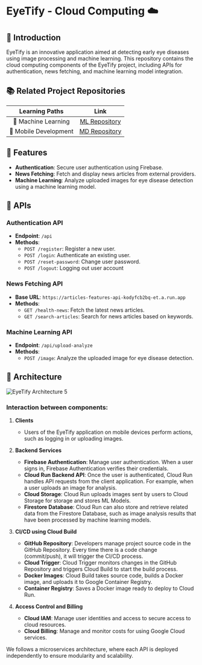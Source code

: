 # EyeTify - Cloud Computing ☁️

## 📑 Introduction

EyeTify is an innovative application aimed at detecting early eye diseases using image processing and machine learning. This repository contains the cloud computing components of the EyeTify project, including APIs for authentication, news fetching, and machine learning model integration.

## 📚 Related Project Repositories
|   Learning Paths      |                           Link                                  |
| :-------------------: | :-------------------------------------------------------:       |
| 🤖 Machine Learning   | [ML Repository](https://github.com/EyeTify/Machine-Learning)    |
| 📱 Mobile Development | [MD Repository](https://github.com/EyeTify/Mobile-Development) |

## 🔎 Features

- **Authentication**: Secure user authentication using Firebase.
- **News Fetching**: Fetch and display news articles from external providers.
- **Machine Learning**: Analyze uploaded images for eye disease detection using a machine learning model.

## 🔗 APIs

### Authentication API

- **Endpoint**: `/api`
- **Methods**:
  - `POST /register`: Register a new user.
  - `POST /login`: Authenticate an existing user.
  - `POST /reset-password`: Change user password.
  - `POST /logout`: Logging out user account

### News Fetching API

- **Base URL**: `https://articles-features-api-kodyfcb2bq-et.a.run.app`
- **Methods**:
  - `GET /health-news`: Fetch the latest news articles.
  - `GET /search-articles`: Search for news articles based on keywords.

### Machine Learning API

- **Endpoint**: `/api/upload-analyze`
- **Methods**:
  - `POST /image`: Analyze the uploaded image for eye disease detection.

## 🔧 Architecture

![EyeTify Architecture 5](https://github.com/EyeTify/Cloud-Computing/assets/154324482/07a0e7e7-997c-447d-946c-1d3938fa7c52)

### Interaction between components:

1. **Clients**
   - Users of the EyeTify application on mobile devices perform actions, such as logging in or uploading images.

2. **Backend Services**
   - **Firebase Authentication**: Manage user authentication. When a user signs in, Firebase Authentication verifies their credentials.
   - **Cloud Run Backend API**: Once the user is authenticated, Cloud Run handles API requests from the client application. For example, when a user uploads an image for analysis.
   - **Cloud Storage**: Cloud Run uploads images sent by users to Cloud Storage for storage and stores ML Models.
   - **Firestore Database**: Cloud Run can also store and retrieve related data from the Firestore Database, such as image analysis results that have been processed by machine learning models.

3. **CI/CD using Cloud Build**
   - **GitHub Repository**: Developers manage project source code in the GitHub Repository. Every time there is a code change (commit/push), it will trigger the CI/CD process.
   - **Cloud Trigger**: Cloud Trigger monitors changes in the GitHub Repository and triggers Cloud Build to start the build process.
   - **Docker Images**: Cloud Build takes source code, builds a Docker image, and uploads it to Google Container Registry.
   - **Container Registry**: Saves a Docker image ready to deploy to Cloud Run.

4. **Access Control and Billing**
   - **Cloud IAM**: Manage user identities and access to secure access to cloud resources.
   - **Cloud Billing**: Manage and monitor costs for using Google Cloud services.

We follows a microservices architecture, where each API is deployed independently to ensure modularity and scalability.
